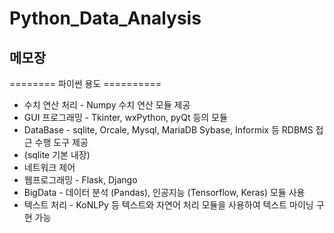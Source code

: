 # Python_Data_Analysis
## 메모장


======== 파이썬 용도 ==========
- 수치 연산 처리 - Numpy 수치 연산 모듈 제공
- GUI 프로그래밍 - Tkinter, wxPython,  pyQt 등의 모듈
- DataBase - sqlite, Orcale, Mysql, MariaDB Sybase, Informix 등 RDBMS 접근 수행 도구 제공
- (sqlite 기본 내장)
- 네트워크 제어
- 웹프로그래밍 - Flask, Django
- BigData - 데이터 분석 (Pandas), 인공지능 (Tensorflow, Keras) 모듈 사용
- 텍스트 처리 - KoNLPy 등 텍스트와 자연어 처리 모듈을 사용하여 텍스트 마이닝 구현 가능